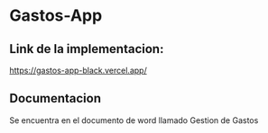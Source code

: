 # Gastos-App
## Link de la implementacion:
https://gastos-app-black.vercel.app/
## Documentacion 
Se encuentra en el documento de word llamado Gestion de Gastos
